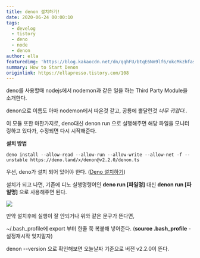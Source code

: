 ```yaml
---
title: denon 설치하기!
date: 2020-06-24 00:00:10
tags:
  - develog
  - tistory
  - deno
  - node
  - denon
author: ella
featuredimg: 'https://blog.kakaocdn.net/dn/qqhFU/btqE6Nm9lf6/okcMkzhfasXZDDtC17nKI0/img.png'
summary: How to Start Denon
originlink: https://ellapresso.tistory.com/108
---
```



deno를 사용할때 nodejs에서 nodemon과 같은 일을 하는 Third Party Module을 소개한다.

denon으로 이름도 아마 nodemon에서 따온것 같고, 공룡에 뿔달린것 _너무 귀엽다.._

이 모듈 또한 마찬가지로, deno대신 denon run 으로 실행해주면 해당 파일을 모니터링하고 있다가, 수정되면 다시 시작해준다.

**설치 방법**

```
deno install --allow-read --allow-run --allow-write --allow-net -f --unstable https://deno.land/x/denon@v2.2.0/denon.ts
```

우선, deno가 설치 되어 있어야 한다. (<a href='https://ellapresso.github.io/2021/06/24/install-deno/'>Deno 설치하기</a>)

설치가 되고 나면, 기존에 디노 실행명령어인 **deno run [파일명]** 대신 **denon run [파일명]** 으로 사용해주면 된다.

<img src='https://blog.kakaocdn.net/dn/cscDve/btqE42lHnqJ/huS0dqMh2rrXihKUab6Kw1/img.png'/>


만약 설치후에 실행이 잘 안되거나 위와 같은 문구가 뜬다면,

~/.bash_profile에 export 부터 한줄 쭉 복붙해 넣어준다. (**source .bash_profile** - 설정재시작 잊지말자)



denon --version 으로 확인해보면 오늘날짜 기준으로 버전 v2.2.0이 뜬다.